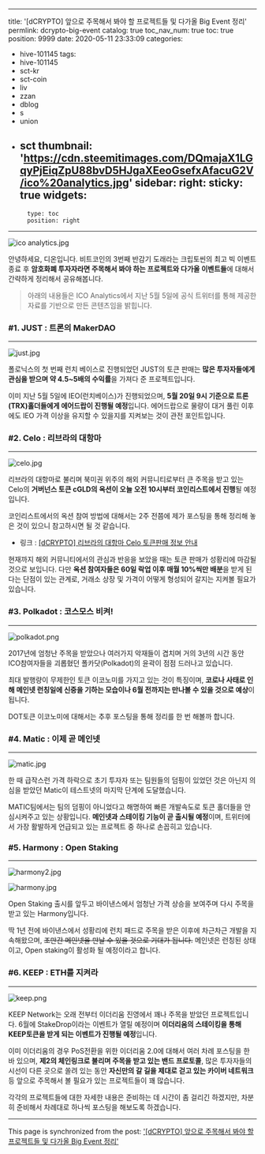 
---
title: '[dCRYPTO] 앞으로 주목해서 봐야 할 프로젝트들 및 다가올 Big Event 정리'
permlink: dcrypto-big-event
catalog: true
toc_nav_num: true
toc: true
position: 9999
date: 2020-05-11 23:33:09
categories:
- hive-101145
tags:
- hive-101145
- sct-kr
- sct-coin
- liv
- zzan
- dblog
- s
- union
- sct
thumbnail: 'https://cdn.steemitimages.com/DQmajaX1LGqyPjEiqZpU88bvD5HJgaXEeoGsefxAfacuG2V/ico%20analytics.jpg'
sidebar:
    right:
        sticky: true
widgets:
    -
        type: toc
        position: right
---


![ico analytics.jpg](https://cdn.steemitimages.com/DQmajaX1LGqyPjEiqZpU88bvD5HJgaXEeoGsefxAfacuG2V/ico%20analytics.jpg)


안녕하세요, 디온입니다. 비트코인의 3번째 반감기 도래라는 크립토씬의 최고 빅 이벤트 종료 후 **암호화폐 투자자라면 주목해서 봐야 하는 프로젝트와 다가올 이벤트들**에 대해서 간략하게 정리해서 공유해봅니다.

> 아래의 내용들은 ICO Analytics에서 지난 5월 5일에 공식 트위터를 통해 제공한 자료를 기반으로 만든 콘텐츠임을 밝힙니다.

### #1. JUST : 트론의 MakerDAO
---
![just.jpg](https://cdn.steemitimages.com/DQmY7PyoTyK8hMsNpBikxKwkUqafo8CRXn8NCLNJk5vP6Hg/just.jpg)

폴로닉스의 첫 번째 런치 베이스로 진행되었던 JUST의 토큰 판매는 **많은 투자자들에게 관심을 받으며 약 4.5~5배의 수익률**을 가져다 준 프로젝트입니다.

이미 지난 5월 5일에 IEO(런치베이스)가 진행되었으며, **5월 20일 9시 기준으로 트론(TRX)홀더들에게 에어드랍이 진행될 예정**입니다. 에어드랍으로 물량이 대거 풀린 이후에도 IEO 가격 이상을 유지할 수 있을지를 지켜보는 것이 관전 포인트입니다.

### #2. Celo : 리브라의 대항마
---
![celo.jpg](https://cdn.steemitimages.com/DQmU4LsCTuCEM4J4JFny8FWZQuxysSqKDcsDgbtJdkGj3S4/celo.jpg)

리브라의 대항마로 불리며 북미권 위주의 해외 커뮤니티로부터 큰 주목을 받고 있는 Celo의 **거버넌스 토큰 cGLD의 옥션이 오늘 오전 10시부터 코인리스트에서 진행**될 예정입니다.

코인리스트에서의 옥션 참여 방법에 대해서는 2주 전쯤에 제가 포스팅을 통해 정리해 놓은 것이 있으니 참고하시면 될 것 같습니다.

- 링크 : [[dCRYPTO] 리브라의 대항마 Celo 토큰판매 정보 안내](https://steemit.com/hive-101145/@donekim/dcrypto-celo)

현재까지 해외 커뮤니티에서의 관심과 반응을 보았을 때는 토큰 판매가 성황리에 마감될 것으로 보입니다. 다만 **옥션 참여자들은 60일 락업 이후 매월 10%씩만 배분**을 받게 된다는 단점이 있는 관계로, 거래소 상장 및 가격이 어떻게 형성되어 갈지는 지켜볼 필요가 있습니다. 

### #3. Polkadot : 코스모스 비켜!
---
![polkadot.png](https://cdn.steemitimages.com/DQmd7FSqAoRfmCWETGtJVDPxfNSpkW3ZDnLCrzRRd5UsDN8/polkadot.png)

2017년에 엄청난 주목을 받았으나 여러가지 악재들이 겹치며 거의 3년의 시간 동안 ICO참여자들을 괴롭혔던 폴카닷(Polkadot)의 윤곽이 점점 드러나고 있습니다.

최대 발행량이 무제한인 토큰 이코노미를 가지고 있는 것이 특징이며, **코로나 사태로 인해 메인넷 런칭일에 신중을 기하는 모습이나 6월 전까지는 만나볼 수 있을 것으로 예상**이 됩니다.

DOT토큰 이코노미에 대해서는 추후 포스팅을 통해 정리를 한 번 해볼까 합니다.

### #4. Matic : 이제 곧 메인넷
---
![matic.jpg](https://cdn.steemitimages.com/DQmS3GYCfBuLLoNGWreqxUSQvFYhGu6N94sf6FHni47oWap/matic.jpg)

한 때 급작스런 가격 하락으로 초기 투자자 또는 팀원들의 덤핑이 있었던 것은 아닌지 의심을 받았던 Matic이 테스트넷의 마지막 단계에 도달했습니다.

MATIC팀에서는 팀의 덤핑이 아니었다고 해명하여 빠른 개발속도로 토큰 홀더들을 안심시켜주고 있는 상황입니다. **메인넷과 스테이킹 기능이 곧 출시될 예정**이며, 트위터에서 가장 활발하게 언급되고 있는 프로젝트 중 하나로 손꼽히고 있습니다.

### #5. Harmony : Open Staking
---
![harmony2.jpg](https://cdn.steemitimages.com/DQmPhTaZNWFdph962tqjTNVJmLS1rGnwGqB4MB9QnCvabn8/harmony2.jpg)

![harmony.jpg](https://cdn.steemitimages.com/DQmRxJqDHo5NeDksLUiemzdq6pfnx5PcgRuaM5WdmzrUZiS/harmony.jpg)

Open Staking 출시를 앞두고 바이낸스에서 엄청난 가격 상승을 보여주며 다시 주목을 받고 있는 Harmony입니다. 

딱 1년 전에 바이낸스에서 성황리에 런치 패드로 주목을 받은 이후에 차근차근 개발을 지속해왔으며, ~~조만간 메인넷을 만날 수 있을 것으로 기대가 됩니다.~~ 메인넷은 런칭된 상태이고, Open staking이 활성화 될 예정이라고 합니다.


### #6. KEEP : ETH를 지켜라
---
![keep.png](https://cdn.steemitimages.com/DQmeCU6SGqjdKAo62WCt2vY99tFY7tpy1161qqYmuv4osGj/keep.png)

KEEP Network는 오래 전부터 이더리움 진영에서 꽤나 주목을 받았던 프로젝트입니다. 6월에 StakeDrop이라는 이벤트가 열릴 예정이며 **이더리움의 스테이킹을 통해 KEEP토큰을 받게 되는 이벤트가 진행될 예정**입니다. 


이미 이더리움의 경우 PoS전환을 위한 이더리움 2.0에 대해서 여러 차례 포스팅을 한 바 있으며, **제2의 체인링크로 불리며 주목을 받고 있는 밴드 프로토콜**, 많은 투자자들의 시선이 다른 곳으로 쏠려 있는 동안 **자신만의 갈 길을 제대로 걷고 있는 카이버 네트워크** 등 앞으로 주목해서 볼 필요가 있는 프로젝트들이 꽤 많습니다. 

각각의 프로젝트들에 대한 자세한 내용은 준비하는 데 시간이 좀 걸리긴 하겠지만, 차분히 준비해서 차례대로 하나씩 포스팅을 해보도록 하겠습니다.

- - -

This page is synchronized from the post: ['[dCRYPTO] 앞으로 주목해서 봐야 할 프로젝트들 및 다가올 Big Event 정리'](https://steemit.com/@donekim/dcrypto-big-event)
